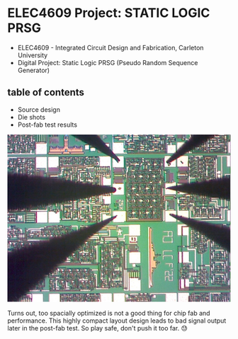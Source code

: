 # ELEC4609 Project: STATIC LOGIC PRSG 
- ELEC4609 - Integrated Circuit Design and Fabrication, Carleton University
- Digital Project: Static Logic PRSG (Pseudo Random Sequence Generator)
## table of contents
- Source design
- Die shots
- Post-fab test results

![die shot](/G12C1.jpg)

Turns out, too spacially optimized is not a good thing for chip fab and performance. 
This highly compact layout design leads to bad signal output later in the post-fab test.
So play safe, don't push it too far. :sweat:
